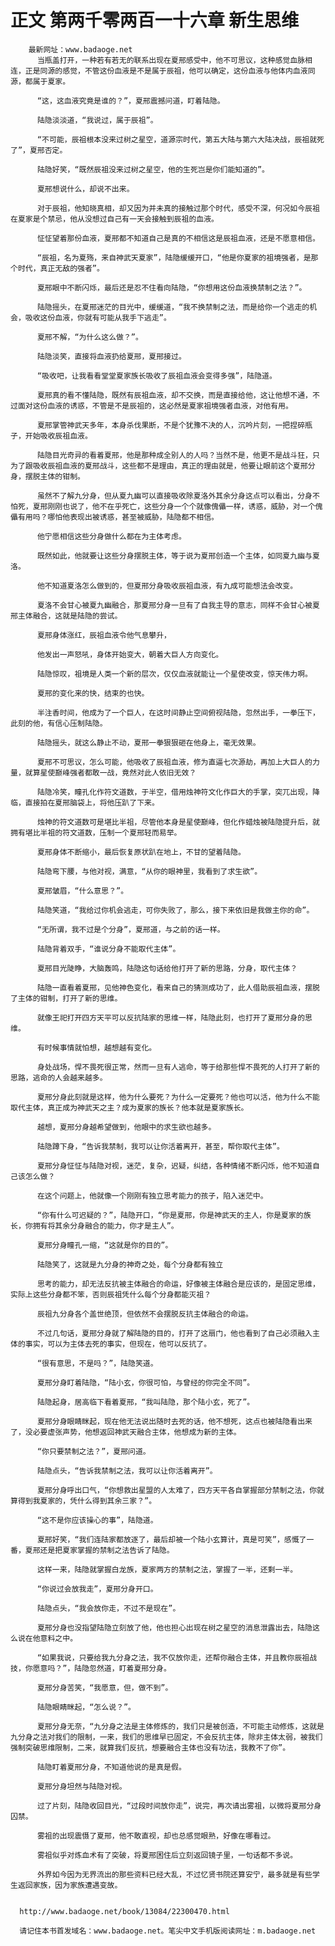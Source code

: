 # 正文 第两千零两百一十六章 新生思维
        最新网址：www.badaoge.net
          当瓶盖打开，一种若有若无的联系出现在夏邢感受中，他不可思议，这种感觉血脉相连，正是同源的感觉，不管这份血液是不是属于辰祖，他可以确定，这份血液与他体内血液同源，都属于夏家。
      
          “这，这血液究竟是谁的？”，夏邢震撼问道，盯着陆隐。
      
          陆隐淡淡道，“我说过，属于辰祖”。
      
          “不可能，辰祖根本没来过树之星空，道源宗时代，第五大陆与第六大陆决战，辰祖就死了”，夏邢否定。
      
          陆隐好笑，“既然辰祖没来过树之星空，他的生死岂是你们能知道的”。
      
          夏邢想说什么，却说不出来。
      
          对于辰祖，他知晓真相，却又因为并未真的接触过那个时代，感受不深，何况如今辰祖在夏家是个禁忌，他从没想过自己有一天会接触到辰祖的血液。
      
          怔怔望着那份血液，夏邢都不知道自己是真的不相信这是辰祖血液，还是不愿意相信。
      
          “辰祖，名为夏殇，来自神武天夏家”，陆隐缓缓开口，“他是你夏家的祖境强者，是那个时代，真正无敌的强者”。
      
          夏邢眼中不断闪烁，最后还是忍不住看向陆隐，“你想用这份血液换禁制之法？”。
      
          陆隐摇头，在夏邢迷茫的目光中，缓缓道，“我不换禁制之法，而是给你一个逃走的机会，吸收这份血液，你就有可能从我手下逃走”。
      
          夏邢不解，“为什么这么做？”。
      
          陆隐淡笑，直接将血液扔给夏邢，夏邢接过。
      
          “吸收吧，让我看看堂堂夏家族长吸收了辰祖血液会变得多强”，陆隐道。
      
          夏邢真的看不懂陆隐，既然有辰祖血液，却不交换，而是直接给他，这让他想不通，不过面对这份血液的诱惑，不管是不是辰祖的，这必然是夏家祖境强者血液，对他有用。
      
          夏邢掌管神武天多年，本身杀伐果断，不是个犹豫不决的人，沉吟片刻，一把捏碎瓶子，开始吸收辰祖血液。
      
          陆隐目光奇异的看着夏邢，他是那种成全别人的人吗？当然不是，他更不是战斗狂，只为了跟吸收辰祖血液的夏邢战斗，这些都不是理由，真正的理由就是，他要让眼前这个夏邢分身，摆脱主体的钳制。
      
          虽然不了解九分身，但从夏九幽可以直接吸收除夏洛外其余分身这点可以看出，分身不怕死，夏邢刚刚也说了，他不在乎死亡，这些分身一个个就像傀儡一样，诱惑，威胁，对一个傀儡有用吗？哪怕他表现出被诱惑，甚至被威胁，陆隐都不相信。
      
          他宁愿相信这些分身做什么都在为主体考虑。
      
          既然如此，他就要让这些分身摆脱主体，等于说为夏邢创造一个主体，如同夏九幽与夏洛。
      
          他不知道夏洛怎么做到的，但夏邢分身吸收辰祖血液，有九成可能想法会改变。
      
          夏洛不会甘心被夏九幽融合，那夏邢分身一旦有了自我主导的意志，同样不会甘心被夏邢主体融合，这就是陆隐的尝试。
      
          夏邢身体涨红，辰祖血液令他气息攀升，
      
          他发出一声怒吼，身体开始变大，朝着大巨人方向变化。
      
          陆隐惊叹，祖境是人类一个新的层次，仅仅血液就能让一个星使改变，惊天伟力啊。
      
          夏邢的变化来的快，结束的也快。
      
          半注香时间，他成为了一个巨人，在这时间静止空间俯视陆隐，忽然出手，一拳压下，此刻的他，有信心压制陆隐。
      
          陆隐摇头，就这么静止不动，夏邢一拳狠狠砸在他身上，毫无效果。
      
          夏邢不可思议，怎么可能，他吸收了辰祖血液，修为直逼七次源劫，再加上大巨人的力量，就算星使巅峰强者都敢一战，竟然对此人依旧无效？
      
          陆隐冷笑，瞳孔化作符文道数，于半空，借用烛神符文化作巨大的手掌，突兀出现，降临，直接拍在夏邢脑袋上，将他压趴了下来。
      
          烛神的符文道数可是堪比半祖，尽管他本身是星使巅峰，但化作蜡烛被陆隐提升后，就拥有堪比半祖的符文道数，压制一个夏邢轻而易举。
      
          夏邢身体不断缩小，最后恢复原状趴在地上，不甘的望着陆隐。
      
          陆隐弯下腰，与他对视，满意，“从你的眼神里，我看到了求生欲”。
      
          夏邢皱眉，“什么意思？”。
      
          陆隐笑道，“我给过你机会逃走，可你失败了，那么，接下来依旧是我做主你的命”。
      
          “无所谓，我不过是个分身”，夏邢道，与之前的话一样。
      
          陆隐背着双手，“谁说分身不能取代主体”。
      
          夏邢目光陡睁，大脑轰鸣，陆隐这句话给他打开了新的思路，分身，取代主体？
      
          陆隐一直看着夏邢，见他神色变化，看来自己的猜测成功了，此人借助辰祖血液，摆脱了主体的钳制，打开了新的思维。
      
          就像王祀打开四方天平可以反抗陆家的思维一样，陆隐此刻，也打开了夏邢分身的思维。
      
          有时候事情就怕想，越想越有变化。
      
          身处战场，悍不畏死很正常，然而一旦有人逃命，等于给那些悍不畏死的人打开了新的思路，逃命的人会越来越多。
      
          夏邢分身此刻就是这样，他为什么要死？为什么一定要死？他也可以活，他为什么不能取代主体，真正成为神武天之主？成为夏家的族长？他本就是夏家族长。
      
          越想，夏邢分身越希望做到，他眼中的求生欲也越多。
      
          陆隐蹲下身，“告诉我禁制，我可以让你活着离开，甚至，帮你取代主体”。
      
          夏邢分身怔怔与陆隐对视，迷茫，复杂，迟疑，纠结，各种情绪不断闪烁，他不知道自己该怎么做？
      
          在这个问题上，他就像一个刚刚有独立思考能力的孩子，陷入迷茫中。
      
          “你有什么可迟疑的？”，陆隐开口，“你是夏邢，你是神武天的主人，你是夏家的族长，你拥有将其余分身融合的能力，你才是主人”。
      
          夏邢分身瞳孔一缩，“这就是你的目的”。
      
          陆隐笑了，这就是九分身的神奇之处，每个分身都有独立
      
          思考的能力，却无法反抗被主体融合的命运，好像被主体融合是应该的，是固定思维，实际上这些分身都不笨，否则辰祖凭什么每个分身都能灭祖？
      
          辰祖九分身各个盖世绝顶，但依然不会摆脱反抗主体融合的命运。
      
          不过几句话，夏邢分身就了解陆隐的目的，打开了这扇门，他也看到了自己必须融入主体的事实，可以为主体去死的事实，但现在，他可以反抗了。
      
          “很有意思，不是吗？”，陆隐笑道。
      
          夏邢分身盯着陆隐，“陆小玄，你很可怕，与曾经的你完全不同”。
      
          陆隐起身，居高临下看着夏邢，“我叫陆隐，那个陆小玄，死了”。
      
          夏邢分身眼睛眯起，现在他无法说出随时去死的话，他不想死，这点也被陆隐看出来了，没必要虚张声势，他想返回神武天融合主体，他想成为新的主体。
      
          “你只要禁制之法？”，夏邢问道。
      
          陆隐点头，“告诉我禁制之法，我可以让你活着离开”。
      
          夏邢分身呼出口气，“你想救出星盟的人太难了，四方天平各自掌握部分禁制之法，你就算得到我夏家的，凭什么得到其余三家？”。
      
          “这不是你应该操心的事”，陆隐道。
      
          夏邢好笑，“我们连陆家都放逐了，最后却被一个陆小玄算计，真是可笑”，感慨了一番，夏邢还是把夏家掌握的禁制之法告诉了陆隐。
      
          这样一来，陆隐就掌握白龙族，夏家两方的禁制之法，掌握了一半，还剩一半。
      
          “你说过会放我走”，夏邢分身开口。
      
          陆隐点头，“我会放你走，不过不是现在”。
      
          夏邢分身也没指望陆隐立刻放了他，他也担心出现在树之星空的消息泄露出去，陆隐这么说在他意料之中。
      
          “如果我说，只要给我九分身之法，我不仅放你走，还帮你融合主体，并且教你辰祖战技，你愿意吗？”，陆隐忽然道，盯着夏邢分身。
      
          夏邢分身苦笑，“我愿意，但，做不到”。
      
          陆隐眼睛眯起，“怎么说？”。
      
          夏邢分身无奈，“九分身之法是主体修炼的，我们只是被创造，不可能主动修炼，这就是九分身之法对我们的限制，一来，我们的思维早已固定，不会反抗主体，除非主体太弱，被我们强制突破思维限制，二来，就算我们反抗，想要融合主体也没有功法，我教不了你”。
      
          陆隐盯着夏邢分身，不知道他说的是真是假。
      
          夏邢分身坦然与陆隐对视。
      
          过了片刻，陆隐收回目光，“过段时间放你走”，说完，再次请出雾祖，以微将夏邢分身囚禁。
      
          雾祖的出现震慑了夏邢，他不敢直视，却也总感觉眼熟，好像在哪看过。
      
          雾祖似乎对炼血术有了突破，将夏邢困住后立刻返回镜子里，一句话都不多说。
      
          外界如今因为无界流出的那些资料已经大乱，不过忆贤书院还算安宁，最多就是有些学生返回家族，因为家族遭遇变故。
      
      
      http://www.badaoge.net/book/13084/22300470.html
      
      请记住本书首发域名：www.badaoge.net。笔尖中文手机版阅读网址：m.badaoge.net